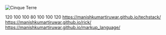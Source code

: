 
<html>
<body>
<img src="https://avatars0.githubusercontent.com/u/53038098?s=460&amp;u=0f8dbdf4414b935eb7fe6307e75bea4c3f4f0694&amp;v=4"; class="img-circle" alt="Cinque Terre">
</body>
</html> 

120 100 100 80 100 100 120
https://manishkumartiruwar.github.io/techstack/
https://manishkumartiruwar.github.io/rick/
https://manishkumartiruwar.github.io/markup_language/
